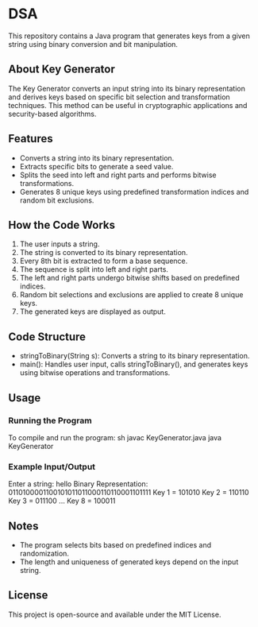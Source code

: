 # DSA

This repository contains a Java program that generates keys from a given string using binary conversion and bit manipulation.

## About Key Generator
The Key Generator converts an input string into its binary representation and derives keys based on specific bit selection and transformation techniques. This method can be useful in cryptographic applications and security-based algorithms.

## Features
- Converts a string into its binary representation.
- Extracts specific bits to generate a seed value.
- Splits the seed into left and right parts and performs bitwise transformations.
- Generates 8 unique keys using predefined transformation indices and random bit exclusions.

## How the Code Works
1. The user inputs a string.
2. The string is converted to its binary representation.
3. Every 8th bit is extracted to form a base sequence.
4. The sequence is split into left and right parts.
5. The left and right parts undergo bitwise shifts based on predefined indices.
6. Random bit selections and exclusions are applied to create 8 unique keys.
7. The generated keys are displayed as output.

## Code Structure
- stringToBinary(String s): Converts a string to its binary representation.
- main(): Handles user input, calls stringToBinary(), and generates keys using bitwise operations and transformations.

## Usage
### Running the Program
To compile and run the program:
sh
javac KeyGenerator.java
java KeyGenerator


### Example Input/Output

Enter a string: hello
Binary Representation: 0110100001100101011011000110110001101111
Key 1 = 101010
Key 2 = 110110
Key 3 = 011100
...
Key 8 = 100011


## Notes
- The program selects bits based on predefined indices and randomization.
- The length and uniqueness of generated keys depend on the input string.

## License
This project is open-source and available under the MIT License.
